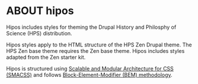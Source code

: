 # ABOUT hipos

Hipos includes styles for theming the Drupal History and Philosphy of Science
(HPS) distribution.

Hipos styles apply to the HTML structure of the HPS Zen Drupal theme.
The HPS Zen base theme requires the Zen base theme. Hipos includes styles
adapted from the Zen starter kit.

Hipos is structured using
[Scalable and Modular Architecture for CSS (SMACSS)](http://smacss.com) and
follows [Block-Element-Modifier (BEM) methodology](http://bem.info).


